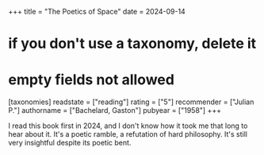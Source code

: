 +++
title = "The Poetics of Space"
date = 2024-09-14
# if you don't use a taxonomy, delete it
# empty fields not allowed
[taxonomies]
  readstate = ["reading"]
  rating = ["5"]
  recommender = ["Julian P."]
  authorname = ["Bachelard, Gaston"]
  pubyear = ["1958"]
+++

I read this book first in 2024, and I don't know how it took me that long to hear about it. It's a poetic ramble, a refutation of hard philosophy. It's still very insightful despite its poetic bent.